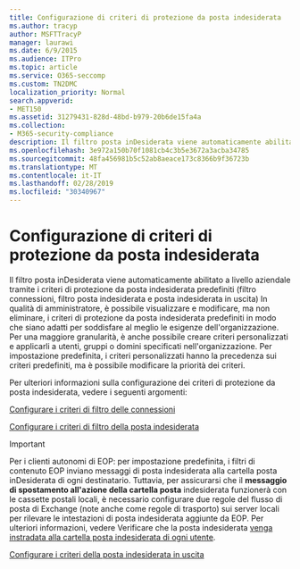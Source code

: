 ```yaml
---
title: Configurazione di criteri di protezione da posta indesiderata
ms.author: tracyp
author: MSFTTracyP
manager: laurawi
ms.date: 6/9/2015
ms.audience: ITPro
ms.topic: article
ms.service: O365-seccomp
ms.custom: TN2DMC
localization_priority: Normal
search.appverid:
- MET150
ms.assetid: 31279431-828d-48bd-b979-20b6de15fa4a
ms.collection:
- M365-security-compliance
description: Il filtro posta inDesiderata viene automaticamente abilitato a livello aziendale tramite i criteri di protezione da posta indesiderata predefiniti (filtro connessioni, filtro posta indesiderata e posta indesiderata in uscita) In qualità di amministratore, è possibile visualizzare e modificare, ma non eliminare, i criteri di protezione da posta indesiderata predefiniti in modo che siano adatti per soddisfare al meglio le esigenze dell'organizzazione. Per una maggiore granularità, è anche possibile creare criteri personalizzati e applicarli a utenti, gruppi o domini specificati nell'organizzazione. Per impostazione predefinita, i criteri personalizzati hanno la precedenza sui criteri predefiniti, ma è possibile modificare la priorità dei criteri.
ms.openlocfilehash: 3e972a150b70f1081cb4c3b5e3672a3acba34785
ms.sourcegitcommit: 48fa456981b5c52ab8aeace173c8366b9f36723b
ms.translationtype: MT
ms.contentlocale: it-IT
ms.lasthandoff: 02/28/2019
ms.locfileid: "30340967"
---
```

# <a name="configure-the-anti-spam-policies"></a>Configurazione di criteri di protezione da posta indesiderata

Il filtro posta inDesiderata viene automaticamente abilitato a livello aziendale tramite i criteri di protezione da posta indesiderata predefiniti (filtro connessioni, filtro posta indesiderata e posta indesiderata in uscita) In qualità di amministratore, è possibile visualizzare e modificare, ma non eliminare, i criteri di protezione da posta indesiderata predefiniti in modo che siano adatti per soddisfare al meglio le esigenze dell'organizzazione. Per una maggiore granularità, è anche possibile creare criteri personalizzati e applicarli a utenti, gruppi o domini specificati nell'organizzazione. Per impostazione predefinita, i criteri personalizzati hanno la precedenza sui criteri predefiniti, ma è possibile modificare la priorità dei criteri. 
  
Per ulteriori informazioni sulla configurazione dei criteri di protezione da posta indesiderata, vedere i seguenti argomenti:
  
[Configurare i criteri di filtro delle connessioni](configure-the-connection-filter-policy.md)
  
[Configurare i criteri di filtro della posta indesiderata](configure-your-spam-filter-policies.md)
  
> [!IMPORTANT]
> Per i clienti autonomi di EOP: per impostazione predefinita, i filtri di contenuto EOP inviano messaggi di posta indesiderata alla cartella posta inDesiderata di ogni destinatario. Tuttavia, per assicurarsi che il **messaggio di spostamento all'azione della cartella posta** indesiderata funzionerà con le cassette postali locali, è necessario configurare due regole del flusso di posta di Exchange (note anche come regole di trasporto) sui server locali per rilevare le intestazioni di posta indesiderata aggiunte da EOP. Per ulteriori informazioni, vedere Verificare che la posta indesiderata [venga instradata alla cartella posta indesiderata di ogni utente](ensure-that-spam-is-routed-to-each-user-s-junk-email-folder.md). 
  
[Configurare i criteri della posta indesiderata in uscita](configure-the-outbound-spam-policy.md)
  

